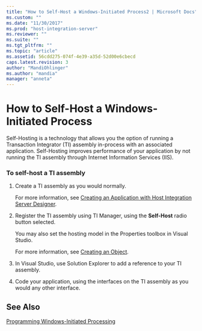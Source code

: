 ```yaml
---
title: "How to Self-Host a Windows-Initiated Process2 | Microsoft Docs"
ms.custom: ""
ms.date: "11/30/2017"
ms.prod: "host-integration-server"
ms.reviewer: ""
ms.suite: ""
ms.tgt_pltfrm: ""
ms.topic: "article"
ms.assetid: 56cdd275-074f-4e39-a35d-52d00e6cbecd
caps.latest.revision: 3
author: "MandiOhlinger"
ms.author: "mandia"
manager: "anneta"
---
```

# How to Self-Host a Windows-Initiated Process
Self-Hosting is a technology that allows you the option of running a Transaction Integrator (TI) assembly in-process with an associated application. Self-Hosting improves performance of your application by not running the TI assembly through Internet Information Services (IIS).  
  
### To self-host a TI assembly  
  
1.  Create a TI assembly as you would normally.  
  
     For more information, see [Creating an Application with Host Integration Server Designer](../core/creating-an-application-with-host-integration-server-designer1.md).  
  
2.  Register the TI assembly using TI Manager, using the **Self-Host** radio button selected.  
  
     You may also set the hosting model in the Properties toolbox in Visual Studio.  
  
     For more information, see [Creating an Object](../core/creating-an-object1.md).  
  
3.  In Visual Studio, use Solution Explorer to add a reference to your TI assembly.  
  
4.  Code your application, using the interfaces on the TI assembly as you would any other interface.  
  
## See Also  
 [Programming Windows-Initiated Processing](../core/programming-windows-initiated-processing1.md)